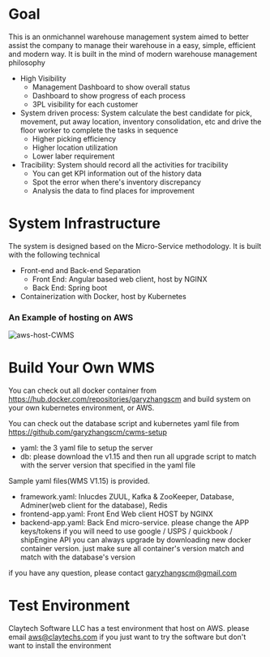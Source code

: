 # Goal
This is an onmichannel warehouse management system aimed to better assist the company to manage their warehouse in a easy, simple, efficient and modern way.
It is built in the mind of modern warehouse management philosophy
- High Visibility
  - Management Dashboard to show overall status
  - Dashboard to show progress of each process
  - 3PL visibility for each customer
- System driven process: System calculate the best candidate for pick, movement, put away location, inventory consolidation, etc and drive the floor worker to complete the tasks in sequence
  - Higher picking efficiency
  - Higher location utilization
  - Lower laber requirement
- Tracibility: System should record all the activities for tracibility
  - You can get KPI information out of the history data
  - Spot the error when there's inventory discrepancy
  - Analysis the data to find places for improvement

# System Infrastructure
The system is designed based on the Micro-Service methodology. It is built with the following technical
- Front-end and Back-end Separation
  - Front End: Angular based web client, host by NGINX
  - Back End: Spring boot
- Containerization with Docker, host by Kubernetes
 
### An Example of hosting on AWS

![aws-host-CWMS](https://github.com/garyzhangscm/cwms/assets/24829203/023f1be8-6de3-4a46-af86-582175c3d9d6)

# Build Your Own WMS
You can check out all docker container from https://hub.docker.com/repositories/garyzhangscm and build system on your own kubernetes environment, or AWS.

You can check out the database script and kubernetes yaml file from https://github.com/garyzhangscm/cwms-setup 
- yaml: the 3 yaml file to setup the server
- db: please download the v1.15 and then run all upgrade script to match with the server version that specified in the yaml file


Sample yaml files(WMS V1.15) is provided.
- framework.yaml: Inlucdes ZUUL, Kafka & ZooKeeper, Database, Adminer(web client for the database), Redis
- frontend-app.yaml: Front End Web client HOST by NGINX
- backend-app.yaml: Back End micro-service. please change the APP keys/tokens if you will need to use google / USPS / quickbook / shipEngine API
you can always upgrade by downloading new docker container version. just make sure all container's version match and match with the database's version

if you have any question, please contact garyzhangscm@gmail.com

# Test Environment
Claytech Software LLC has a test environment that host on AWS. please email aws@claytechs.com if you just want to try the software but don't want to install the environment
